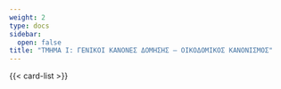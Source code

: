 ```yaml
---
weight: 2
type: docs
sidebar:
  open: false
title: "ΤΜΗΜΑ Ι: ΓΕΝΙΚΟΙ ΚΑΝΟΝΕΣ ΔΟΜΗΣΗΣ – ΟΙΚΟΔΟΜΙΚΟΣ ΚΑΝΟΝΙΣΜΟΣ"
---
```


{{< card-list >}}
